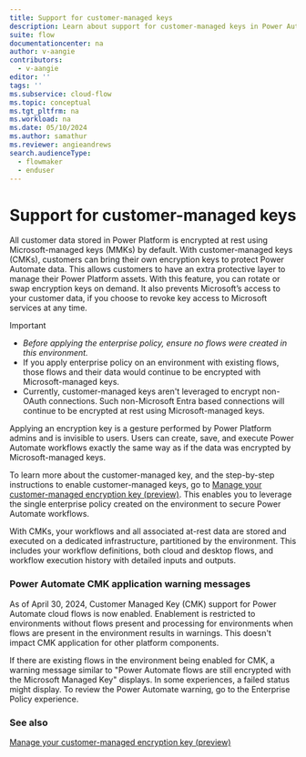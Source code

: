 ```yaml
---
title: Support for customer-managed keys
description: Learn about support for customer-managed keys in Power Automate.
suite: flow
documentationcenter: na
author: v-aangie
contributors:
  - v-aangie
editor: ''
tags: ''
ms.subservice: cloud-flow
ms.topic: conceptual
ms.tgt_pltfrm: na
ms.workload: na
ms.date: 05/10/2024
ms.author: samathur
ms.reviewer: angieandrews
search.audienceType: 
  - flowmaker
  - enduser
---
```


# Support for customer-managed keys

All customer data stored in Power Platform is encrypted at rest using Microsoft-managed keys (MMKs) by default. With customer-managed keys (CMKs), customers can bring their own encryption keys to protect Power Automate data. This allows customers to have an extra protective layer to manage their Power Platform assets. With this feature, you can rotate or swap encryption keys on demand. It also prevents Microsoft’s access to your customer data, if you choose to revoke key access to Microsoft services at any time.

> [!IMPORTANT]
> - *Before applying the enterprise policy, ensure no flows were created in this environment.*
> - If you apply enterprise policy on an environment with existing flows, those flows and their data would continue to be encrypted with Microsoft-managed keys.
> - Currently, customer-managed keys aren't leveraged to encrypt non-OAuth connections. Such non-Microsoft Entra based connections will continue to be encrypted at rest using Microsoft-managed keys.

Applying an encryption key is a gesture performed by Power Platform admins and is invisible to users. Users can create, save, and execute Power Automate workflows exactly the same way as if the data was encrypted by Microsoft-managed keys.

To learn more about the customer-managed key, and the step-by-step instructions to enable customer-managed keys, go to [Manage your customer-managed encryption key (preview)](/power-platform/admin/customer-managed-key). This enables you to leverage the single enterprise policy created on the environment to secure Power Automate workflows.

With CMKs, your workflows and all associated at-rest data are stored and executed on a dedicated infrastructure, partitioned by the environment. This includes your workflow definitions, both cloud and desktop flows, and workflow execution history with detailed inputs and outputs.  

### Power Automate CMK application warning messages 

As of April 30, 2024, Customer Managed Key (CMK) support for Power Automate cloud flows is now enabled. Enablement is restricted to environments without flows present and processing for environments when flows are present in the environment results in warnings. This doesn't impact CMK application for other platform components.

If there are existing flows in the environment being enabled for CMK, a warning message similar to "Power Automate flows are still encrypted with the Microsoft Managed Key" displays. In some experiences, a failed status might display. To review the Power Automate warning, go to the Enterprise Policy experience. 

### See also

[Manage your customer-managed encryption key (preview)](/power-platform/admin/customer-managed-key)
